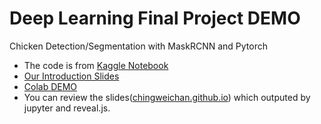 # Deep Learning Final Project DEMO
Chicken Detection/Segmentation with MaskRCNN and Pytorch
* The code is from [Kaggle Notebook](https://www.kaggle.com/code/hayriyigit/chicken-detection-segmentation-maskrcnn-pytorch/notebook)
* [Our Introduction Slides](https://docs.google.com/presentation/d/15nZDjYnlXISw6EJ0du7ypPO-CFbnYLWvt707SG9BDVY/edit#slide=id.p)
* [Colab DEMO](https://colab.research.google.com/drive/1krNFjTQzG0w0lQ3unB-wSAG8plCUk4ng?usp=sharing)
* You can review the slides([chingweichan.github.io](https://chingweichan.github.io/)) which outputed by jupyter and reveal.js.
